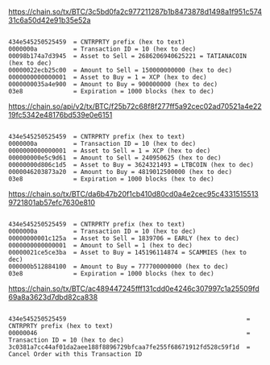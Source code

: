 https://chain.so/tx/BTC/3c5bd0fa2c977211287b1b8473878d1498a1f951c57431c6a50d42e91b35e52a

````

434e545250525459  = CNTRPRTY prefix (hex to text)
0000000a          = Transaction ID = 10 (hex to dec)
00098b174a7d3945  = Asset to Sell = 2686206940625221 = TATIANACOIN (hex to dec)
00000022ecb25c00  = Amount to Sell = 150000000000 (hex to dec)
0000000000000001  = Asset to Buy = 1 = XCP (hex to dec)
0000000035a4e900  = Amount to Buy = 900000000 (hex to dec)
03e8              = Expiration = 1000 blocks (hex to dec)

````


https://chain.so/api/v2/tx/BTC/f25b72c68f8f277ff5a92cec02ad70521a4e2219fc5342e48176bd539e0e6151

````

434e545250525459  = CNTRPRTY prefix (hex to text)
0000000a          = Transaction ID = 10 (hex to dec)
0000000000000001  = Asset to Sell = 1 = XCP (hex to dec)
000000000e5c9d61  = Amount to Sell = 240950625 (hex to dec)
00000000d806c1d5  = Asset to Buy = 3624321493 = LTBCOIN (hex to dec)
0000046203873a20  = Amount to Buy = 4819012500000 (hex to dec)
03e8              = Expiration = 1000 blocks (hex to dec)

````


https://chain.so/tx/BTC/da6b47b20f1cb410d80cd0a4e2cec95c43315155139721801ab57efc7630e810

````

434e545250525459  = CNTRPRTY prefix (hex to text)
0000000a          = Transaction ID = 10 (hex to dec)
00000000001c125a  = Asset to Sell = 1839706 = EARLY (hex to dec)
0000000000000001  = Amount to Sell = 1 (hex to dec)
00000021ce5ce3ba  = Asset to Buy = 145196114874 = SCAMMIES (hex to dec)
000000b512884100  = Amount to Buy = 777700000000 (hex to dec)
03e8              = Expiration = 1000 blocks (hex to dec)

````


https://chain.so/tx/BTC/ac489447245fff131cdd0e4246c307997c1a25509fd69a8a3623d7dbd82ca838

````                    

434e545250525459                                                  = CNTRPRTY prefix (hex to text)
00000046                                                          = Transaction ID = 10 (hex to dec)
3c0381a7cc44af01da2aee188f8896729bfcaa7fe255f68671912fd528c59f1d  = Cancel Order with this Transaction ID

````
